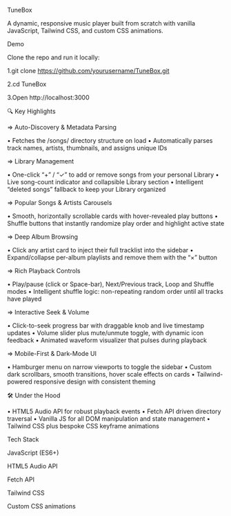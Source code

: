 TuneBox

A dynamic, responsive music player built from scratch with vanilla JavaScript, Tailwind CSS, and custom CSS animations.

Demo

Clone the repo and run it locally:

1.git clone https://github.com/yourusername/TuneBox.git

2.cd TuneBox

3.Open http://localhost:3000

🔍 Key Highlights

=> Auto-Discovery & Metadata Parsing

• Fetches the /songs/ directory structure on load
• Automatically parses track names, artists, thumbnails, and assigns unique IDs

=> Library Management

• One-click “+” / “✓” to add or remove songs from your personal Library
• Live song-count indicator and collapsible Library section
• Intelligent “deleted songs” fallback to keep your Library organized

=> Popular Songs & Artists Carousels

• Smooth, horizontally scrollable cards with hover-revealed play buttons
• Shuffle buttons that instantly randomize play order and highlight active state

=> Deep Album Browsing

• Click any artist card to inject their full tracklist into the sidebar
• Expand/collapse per-album playlists and remove them with the “×” button

=> Rich Playback Controls

• Play/pause (click or Space-bar), Next/Previous track, Loop and Shuffle modes
• Intelligent shuffle logic: non-repeating random order until all tracks have played

=> Interactive Seek & Volume

• Click-to-seek progress bar with draggable knob and live timestamp updates
• Volume slider plus mute/unmute toggle, with dynamic icon feedback
• Animated waveform visualizer that pulses during playback

=> Mobile-First & Dark-Mode UI

• Hamburger menu on narrow viewports to toggle the sidebar
• Custom dark scrollbars, smooth transitions, hover scale effects on cards
• Tailwind-powered responsive design with consistent theming

🛠 Under the Hood

• HTML5 Audio API for robust playback events
• Fetch API driven directory traversal
• Vanilla JS for all DOM manipulation and state management
• Tailwind CSS plus bespoke CSS keyframe animations

Tech Stack

JavaScript (ES6+)

HTML5 Audio API

Fetch API

Tailwind CSS

Custom CSS animations

